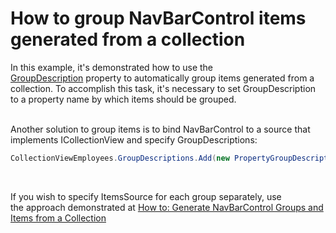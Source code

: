 # How to group NavBarControl items generated from a collection


<p>In this example, it's demonstrated how to use the <a href="https://documentation.devexpress.com/#WPF/DevExpressXpfNavBarNavBarControl_GroupDescriptiontopic">GroupDescription</a> property to automatically group items generated from a collection. To accomplish this task, it's necessary to set GroupDescription to a property name by which items should be grouped.</p>
<p><br>Another solution to group items is to bind NavBarControl to a source that implements ICollectionView and specify GroupDescriptions:</p>


```cs
CollectionViewEmployees.GroupDescriptions.Add(new PropertyGroupDescription("Department"));
```


<p> </p>
<p>If you wish to specify ItemsSource for each group separately, use the approach demonstrated at <a href="https://www.devexpress.com/Support/Center/p/E3521">How to: Generate NavBarControl Groups and Items from a Collection</a></p>

<br/>


